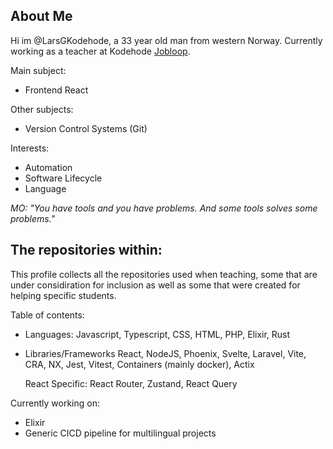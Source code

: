 ## About Me

Hi im @LarsGKodehode,
a 33 year old man from western Norway. Currently working as a teacher at Kodehode [Jobloop](https://jobloop.no/).

Main subject:
- Frontend React

Other subjects:
- Version Control Systems (Git)

Interests:
- Automation
- Software Lifecycle
- Language

*MO:
"You have tools and you have problems.
And some tools solves some problems."*

## The repositories within:

This profile collects all the repositories used when teaching, some that are under considiration for inclusion as well as some that were created for helping specific students.

Table of contents:
- Languages:
    Javascript, Typescript, CSS, HTML, PHP, Elixir, Rust
- Libraries/Frameworks
    React, NodeJS, Phoenix, Svelte, Laravel, Vite, CRA, NX, Jest, Vitest, Containers (mainly docker), Actix
    
    React Specific: React Router, Zustand, React Query
    
Currently working on:
- Elixir
- Generic CICD pipeline for multilingual projects
